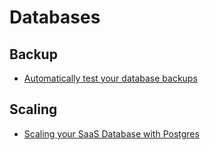 # Databases

## Backup
- [Automatically test your database backups](https://marco.org/2017/02/01/db-backup-testing)

## Scaling

- [Scaling your SaaS Database with Postgres](https://www.youtube.com/watch?v=1EiGdGuu5es)
